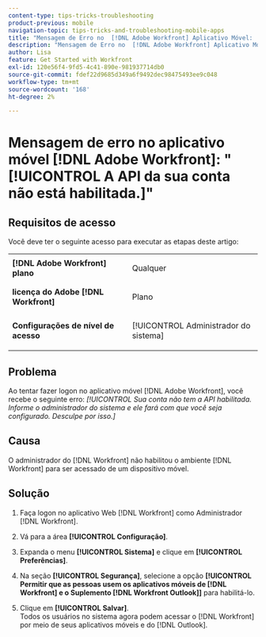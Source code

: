 ```yaml
---
content-type: tips-tricks-troubleshooting
product-previous: mobile
navigation-topic: tips-tricks-and-troubleshooting-mobile-apps
title: "Mensagem de Erro no  [!DNL Adobe Workfront] Aplicativo Móvel: 'Sua conta não está habilitada para API'."
description: "Mensagem de Erro no  [!DNL Adobe Workfront] Aplicativo Móvel: 'Sua conta não está habilitada para API'."
author: Lisa
feature: Get Started with Workfront
exl-id: 120e56f4-9fd5-4c41-890e-981937714db0
source-git-commit: fdef22d9685d349a6f9492dec98475493ee9c048
workflow-type: tm+mt
source-wordcount: '168'
ht-degree: 2%

---
```


# Mensagem de erro no aplicativo móvel [!DNL Adobe Workfront]: &quot;[!UICONTROL A API da sua conta não está habilitada.]&quot;

## Requisitos de acesso

Você deve ter o seguinte acesso para executar as etapas deste artigo:

<table style="table-layout:auto"> 
 <col> 
 <col> 
 <tbody> 
  <tr> 
   <td role="rowheader"><strong>[!DNL Adobe Workfront] plano</strong></td> 
   <td> <p> Qualquer</p> </td> 
  </tr> 
  <tr> 
   <td role="rowheader"><strong>licença do Adobe [!DNL Workfront]</strong></td> 
   <td> <p>Plano</p> </td> 
  </tr> 
  <tr> 
   <td role="rowheader"><strong>Configurações de nível de acesso</strong></td> 
   <td> <p>[!UICONTROL Administrador do sistema] </p> </td> 
  </tr> 
 </tbody> 
</table>

## Problema

Ao tentar fazer logon no aplicativo móvel [!DNL Adobe Workfront], você recebe o seguinte erro: *[!UICONTROL Sua conta não tem a API habilitada. Informe o administrador do sistema e ele fará com que você seja configurado. Desculpe por isso.]*

## Causa

O administrador do [!DNL Workfront] não habilitou o ambiente [!DNL Workfront] para ser acessado de um dispositivo móvel.

## Solução

1. Faça logon no aplicativo Web [!DNL Workfront] como Administrador [!DNL Workfront].
1. Vá para a área **[!UICONTROL Configuração]**.
1. Expanda o menu **[!UICONTROL Sistema]** e clique em **[!UICONTROL Preferências]**.

1. Na seção **[!UICONTROL Segurança]**, selecione a opção **[!UICONTROL Permitir que as pessoas usem os aplicativos móveis de [!DNL Workfront] e o Suplemento [!DNL Workfront Outlook]]** para habilitá-lo.

1. Clique em **[!UICONTROL Salvar]**.\
   Todos os usuários no sistema agora podem acessar o [!DNL Workfront] por meio de seus aplicativos móveis e do [!DNL Outlook].
